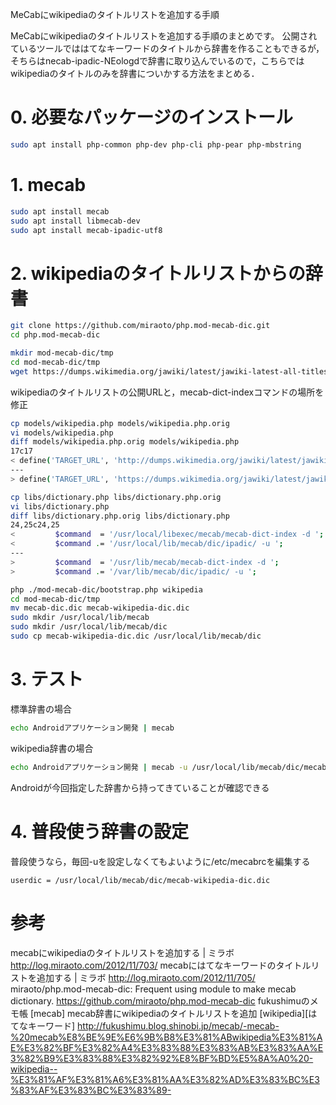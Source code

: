 MeCabにwikipediaのタイトルリストを追加する手順

MeCabにwikipediaのタイトルリストを追加する手順のまとめです。
公開されているツールでははてなキーワードのタイトルから辞書を作ることもできるが，そちらはnecab-ipadic-NEologdで辞書に取り込んでいるので，こちらではwikipediaのタイトルのみを辞書についかする方法をまとめる．

# 0. 必要なパッケージのインストール

```bash
sudo apt install php-common php-dev php-cli php-pear php-mbstring
```

# 1. mecab
```bash
sudo apt install mecab
sudo apt install libmecab-dev
sudo apt install mecab-ipadic-utf8
```

# 2. wikipediaのタイトルリストからの辞書
```bash
git clone https://github.com/miraoto/php.mod-mecab-dic.git
cd php.mod-mecab-dic

mkdir mod-mecab-dic/tmp
cd mod-mecab-dic/tmp
wget https://dumps.wikimedia.org/jawiki/latest/jawiki-latest-all-titles-in-ns0.gz
```

wikipediaのタイトルリストの公開URLと，mecab-dict-indexコマンドの場所を修正
```bash
cp models/wikipedia.php models/wikipedia.php.orig
vi models/wikipedia.php
diff models/wikipedia.php.orig models/wikipedia.php
17c17
< define('TARGET_URL', 'http://dumps.wikimedia.org/jawiki/latest/jawiki-latest-all-titles-in-ns0.gz');
---
> define('TARGET_URL', 'https://dumps.wikimedia.org/jawiki/latest/jawiki-latest-all-titles-in-ns0.gz');

cp libs/dictionary.php libs/dictionary.php.orig
vi libs/dictionary.php
diff libs/dictionary.php.orig libs/dictionary.php
24,25c24,25
<         $command  = '/usr/local/libexec/mecab/mecab-dict-index -d ';
<         $command .= '/usr/local/lib/mecab/dic/ipadic/ -u ';
---
>         $command  = '/usr/lib/mecab/mecab-dict-index -d ';
>         $command .= '/var/lib/mecab/dic/ipadic/ -u ';
```

```bash
php ./mod-mecab-dic/bootstrap.php wikipedia
cd mod-mecab-dic/tmp
mv mecab-dic.dic mecab-wikipedia-dic.dic
sudo mkdir /usr/local/lib/mecab
sudo mkdir /usr/local/lib/mecab/dic
sudo cp mecab-wikipedia-dic.dic /usr/local/lib/mecab/dic
```

# 3. テスト

標準辞書の場合
```bash
echo Androidアプリケーション開発 | mecab
```
wikipedia辞書の場合
```bash
echo Androidアプリケーション開発 | mecab -u /usr/local/lib/mecab/dic/mecab-wikipedia-dic.dic
```

Androidが今回指定した辞書から持ってきていることが確認できる


# 4. 普段使う辞書の設定
普段使うなら，毎回-uを設定しなくてもよいように/etc/mecabrcを編集する
``` /etc/mecabrc
userdic = /usr/local/lib/mecab/dic/mecab-wikipedia-dic.dic
```

# 参考
mecabにwikipediaのタイトルリストを追加する | ミラボ http://log.miraoto.com/2012/11/703/
mecabにはてなキーワードのタイトルリストを追加する | ミラボ http://log.miraoto.com/2012/11/705/
miraoto/php.mod-mecab-dic: Frequent using module to make mecab dictionary. https://github.com/miraoto/php.mod-mecab-dic
fukushimuのメモ帳 [mecab] mecab辞書にwikipediaのタイトルリストを追加 [wikipedia][はてなキーワード] http://fukushimu.blog.shinobi.jp/mecab/-mecab-%20mecab%E8%BE%9E%E6%9B%B8%E3%81%ABwikipedia%E3%81%AE%E3%82%BF%E3%82%A4%E3%83%88%E3%83%AB%E3%83%AA%E3%82%B9%E3%83%88%E3%82%92%E8%BF%BD%E5%8A%A0%20-wikipedia--%E3%81%AF%E3%81%A6%E3%81%AA%E3%82%AD%E3%83%BC%E3%83%AF%E3%83%BC%E3%83%89-
